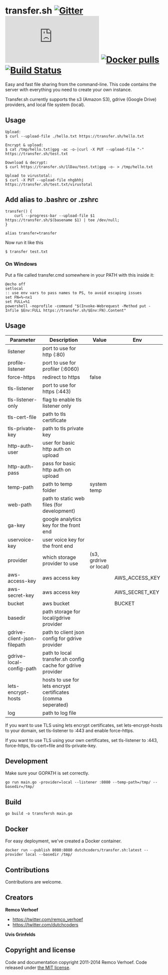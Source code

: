 # transfer.sh [![Gitter](https://badges.gitter.im/Join%20Chat.svg)](https://gitter.im/dutchcoders/transfer.sh?utm_source=badge&utm_medium=badge&utm_campaign=&utm_campaign=pr-badge&utm_content=badge) [![Go Report Card](https://goreportcard.com/badge/github.com/dutchcoders/transfer.sh)](https://goreportcard.com/report/github.com/dutchcoders/transfer.sh) [![Docker pulls](https://img.shields.io/docker/pulls/dutchcoders/transfer.sh.svg)](https://hub.docker.com/r/dutchcoders/transfer.sh/) [![Build Status](https://travis-ci.org/dutchcoders/transfer.sh.svg?branch=master)](https://travis-ci.org/dutchcoders/transfer.sh)

Easy and fast file sharing from the command-line. This code contains the server with everything you need to create your own instance.

Transfer.sh currently supports the s3 (Amazon S3), gdrive (Google Drive) providers, and local file system (local).

## Usage

```
Upload:
$ curl --upload-file ./hello.txt https://transfer.sh/hello.txt

Encrypt & upload:
$ cat /tmp/hello.txt|gpg -ac -o-|curl -X PUT --upload-file "-" https://transfer.sh/test.txt

Download & decrypt:
$ curl https://transfer.sh/1lDau/test.txt|gpg -o- > /tmp/hello.txt

Upload to virustotal:
$ curl -X PUT --upload-file nhgbhhj https://transfer.sh/test.txt/virustotal

```
## Add alias to .bashrc or .zshrc
```
transfer() {
    curl --progress-bar --upload-file $1 https://transfer.sh/$(basename $1) | tee /dev/null;
}

alias transfer=transfer
```
Now run it like this
```
$ transfer test.txt
```

### On Windows

Put a file called transfer.cmd somewhere in your PATH with this inside it:
```
@echo off
setlocal
:: use env vars to pass names to PS, to avoid escaping issues
set FN=%~nx1
set FULL=%1
powershell -noprofile -command "$(Invoke-Webrequest -Method put -Infile $Env:FULL https://transfer.sh/$Env:FN).Content"
```

## Usage

Parameter | Description | Value | Env
--- | --- | --- | ---
listener | port to use for http (:80) | |
profile-listener | port to use for profiler (:6060)| |
force-https | redirect to https | false |
tls-listener | port to use for https (:443) | |
tls-listener-only | flag to enable tls listener only | |
tls-cert-file | path to tls certificate | |
tls-private-key | path to tls private key | |
http-auth-user | user for basic http auth on upload | |
http-auth-pass | pass for basic http auth on upload | |
temp-path | path to temp folder | system temp |
web-path | path to static web files (for development) | |
ga-key | google analytics key for the front end | |
uservoice-key | user voice key for the front end  | |
provider | which storage provider to use | (s3, grdrive or local) |
aws-access-key | aws access key | | AWS_ACCESS_KEY
aws-secret-key | aws access key | | AWS_SECRET_KEY
bucket | aws bucket | | BUCKET
basedir | path storage for local/gdrive provider| |
gdrive-client-json-filepath | path to client json config for gdrive provider| |
gdrive-local-config-path | path to local transfer.sh config cache for gdrive provider| |
lets-encrypt-hosts | hosts to use for lets encrypt certificates (comma seperated) | |
log | path to log file| | 

If you want to use TLS using lets encrypt certificates, set lets-encrypt-hosts to your domain, set tls-listener to :443 and enable force-https.

If you want to use TLS using your own certificates, set tls-listener to :443, force-https, tls-cert=file and tls-private-key.

## Development

Make sure your GOPATH is set correctly.

```
go run main.go -provider=local --listener :8080 --temp-path=/tmp/ --basedir=/tmp/ 
```

## Build

```
go build -o transfersh main.go
```

## Docker

For easy deployment, we've created a Docker container.

```
docker run --publish 8080:8080 dutchcoders/transfer.sh:latest --provider local --basedir /tmp/
```

## Contributions

Contributions are welcome.

## Creators 

**Remco Verhoef**
- <https://twitter.com/remco_verhoef>
- <https://twitter.com/dutchcoders>

**Uvis Grinfelds**

## Copyright and license

Code and documentation copyright 2011-2014 Remco Verhoef. 
Code released under [the MIT license](LICENSE). 
